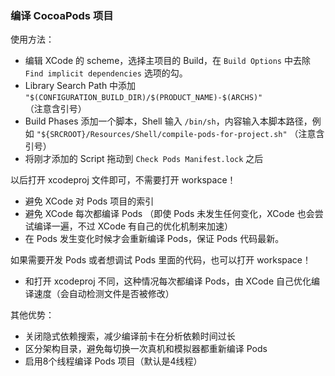 
### 编译 CocoaPods 项目

使用方法：
- 编辑 XCode 的 scheme，选择主项目的 Build，在 `Build Options` 中去除 `Find implicit dependencies` 选项的勾。
- Library Search Path 中添加 `"$(CONFIGURATION_BUILD_DIR)/$(PRODUCT_NAME)-$(ARCHS)"` （注意含引号）
- Build Phases 添加一个脚本，Shell 输入 `/bin/sh`，内容输入本脚本路径，例如 `"${SRCROOT}/Resources/Shell/compile-pods-for-project.sh"` （注意含引号）
- 将刚才添加的 Script 拖动到 `Check Pods Manifest.lock` 之后

以后打开 xcodeproj 文件即可，不需要打开 workspace！
- 避免 XCode 对 Pods 项目的索引
- 避免 XCode 每次都编译 Pods （即使 Pods 未发生任何变化，XCode 也会尝试编译一遍，不过 XCode 有自己的优化机制来加速）
- 在 Pods 发生变化时候才会重新编译 Pods，保证 Pods 代码最新。

如果需要开发 Pods 或者想调试 Pods 里面的代码，也可以打开 workspace！
- 和打开 xcodeproj 不同，这种情况每次都编译 Pods，由 XCode 自己优化编译速度（会自动检测文件是否被修改）

其他优势：
- 关闭隐式依赖搜索，减少编译前卡在分析依赖时间过长
- 区分架构目录，避免每切换一次真机和模拟器都重新编译 Pods
- 启用8个线程编译 Pods 项目（默认是4线程）
